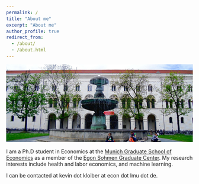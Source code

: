 ```yaml
---
permalink: /
title: "About me"
excerpt: "About me"
author_profile: true
redirect_from: 
  - /about/
  - /about.html
---
```


![](/images/wide_fullhd_lmu-munich.jpg)

I am a Ph.D student in Economics at the [Munich Graduate School of Economics](https://www.mgse.econ.uni-muenchen.de/index.html) as a member of the [Egon Sohmen Graduate Center](https://www.esgc.mgse.econ.uni-muenchen.de/about/index.html). My research interests include health and labor economics, and machine learning.

I can be contacted at kevin dot kloiber at econ dot lmu dot de.
